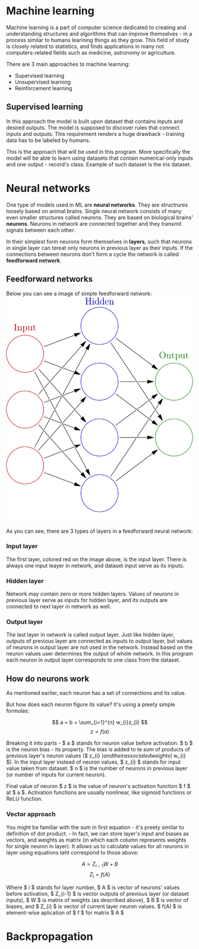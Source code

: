 # Machine learning

Machine learning is a part of computer science dedicated to creating and understanding structures and algorithms that can improve themselves - in a process similar to humans learining things as they grow. This field of study is closely related to statistics, and finds applications in many not computers-related fields such as medicine, astronomy or agriculture.

There are 3 main approaches to machine learning:

- Supervised learning
- Unsupervised learning
- Reinforcement learning

## Supervised learning

In this approach the model is built upon dataset that contains inputs and desired outputs. The model is supposed to discover rules that connect inputs and outputs. This requirement renders a huge drawback - training data has to be labeled by humans.

This is the approach that will be used in this program. More specifically the model will be able to learn using datasets that contain numerical-only inputs and one output - record's class. Example of such dataset is the iris dataset.

# Neural networks

One type of models used in ML are **neural networks**. They are structrures loosely based on animal brains. Single neural network consists of many even smaller structures called neurons. They are based on biological brains' **neurons**. Neurons in network are connected together and they transmit signals between each other.

In their simplest form neurons form themselves in **layers**, such that neurons in single layer can tereat only neurons in previous layer as their inputs. If the connections between neurons don't form a cycle the network is called **feedforward network**.

## Feedforward networks

Below you can see a image of simple feedforward network:
![Image of simple feedforward network](md_resources/Colored_neural_network.svg.png)

As you can see, there are 3 types of layers in a feedforward neural network:

### Input layer

The first layer, colored red on the image above, is the input layer. There is always one input leayer in network, and dataset input serve as its inputs.

### Hidden layer

Network may contain zero or more hidden layers. Values of neurons in previous layer serve as inputs for hidden layer, and its outputs are connected to next layer in network as well.

### Output layer

The last layer in network is called output layer. Just like hidden layer, outputs of previous layer are connected as inputs to output layer, but values of neurons in output layer are not used in the network. Instead based on the neuron values user determines the output of whole network. In this program each neuron in output layer corresponds to one class from the dataset.

## How do neurons work

As mentioned earlier, each neuron has a set of connections and its value.

But how does each neuron figure its value? It's using a preety simple formulas:

$$ a = b + \sum_{i=1}^{n} w_{i}z_{i} $$
$$ z = f(a) $$

Breaking it into parts - $ a $ stands for neuron value before activation. $ b $ is the neuron bias - its property. The bias is added to te sum of products of previous layer's neuron values ($ z_{i} $) and their associated weights ($ w_{i} $). In the input layer instead of neuron values, $ z_{i} $ stands for input value taken from dataset. $ n $ is the number of neurons in previous layer (or number of inputs for current neuron).

Final value of neuron $ z $ is the value of neuron's activation function $ f $ at $ a $. Activation functions are usually nonlinear, like sigmoid functions or ReLU function.

### Vector approach

You might be familiar with the sum in first equation - it's preety similar to definition of dot product. - In fact, we can store layer's input and biases as vectors, and weights as matrix (in which each column represents weights for single neuron in layer). It allows us to calculate values for all neurons in layer using equations taht correspond to those above:

$$ A = Z_{i-1}W + B $$
$$ Z_{i} = f(A) $$

Where $ i $ stands for layer number, $ A $ is vector of neurons' values before activation, $ Z_{i-1} $ is vector outputs of previous layer (or dataset inputs), $ W $ is matrix of weights (as described above), $ B $ is vector of biases, and $ Z_{i} $ is vector of current layer neuron values.
$ f(A) $ is element-wise aplication of $ f $ for matrix $ A $

# Backpropagation
